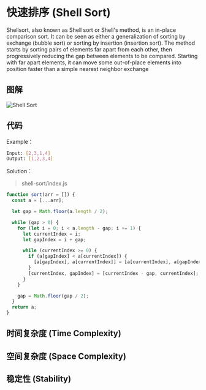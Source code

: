 # 快速排序 (Shell Sort)

Shellsort, also known as Shell sort or Shell's method, is an in-place comparison sort. It can be seen as either a generalization of sorting by exchange (bubble sort) or sorting by insertion (insertion sort). The method starts by sorting pairs of elements far apart from each other, then progressively reducing the gap between elements to be compared. Starting with far apart elements, it can move some out-of-place elements into position faster than a simple nearest neighbor exchange

## 图解

![Shell Sort](https://camo.githubusercontent.com/bbab9f6cefd49c82b7834f729532568f9464e4789972316d801400d25ffd79c2/68747470733a2f2f75706c6f61642e77696b696d656469612e6f72672f77696b6970656469612f636f6d6d6f6e732f642f64382f536f7274696e675f7368656c6c736f72745f616e696d2e676966)

## 代码

Example：

``` bash
Input: [2,3,1,4]
Output: [1,2,3,4]
```

Solution：

> shell-sort/index.js

``` js
function sort(arr = []) {
  const a = [...arr];

  let gap = Math.floor(a.length / 2);

  while (gap > 0) {
    for (let i = 0; i < a.length - gap; i += 1) {
      let currentIndex = i;
      let gapIndex = i + gap;

      while (currentIndex >= 0) {
        if (a[gapIndex] < a[currentIndex]) {
          [a[gapIndex], a[currentIndex]] = [a[currentIndex], a[gapIndex]];
        }
        [currentIndex, gapIndex] = [currentIndex - gap, currentIndex];
      }
    }

    gap = Math.floor(gap / 2);
  }
  return a;
}
```

## 时间复杂度 (Time Complexity)

## 空间复杂度 (Space Complexity)

## 稳定性 (Stability)

